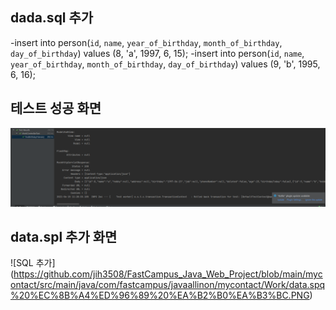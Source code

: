## dada.sql 추가
-insert into person(`id`, `name`, `year_of_birthday`, `month_of_birthday`, `day_of_birthday`) values (8, 'a', 1997, 6, 15);
-insert into person(`id`, `name`, `year_of_birthday`, `month_of_birthday`, `day_of_birthday`) values (9, 'b', 1995, 6, 16);
## 테스트 성공 화면
![테스트](https://github.com/jih3508/FastCampus_Java_Web_Project/blob/main/mycontact/src/main/java/com/fastcampus/javaallinon/mycontact/Work/MockMVC%ED%85%8C%EC%8A%A4%ED%8A%B8%20%EA%B2%B0%EA%B3%BC.PNG)
## data.spl 추가 화면
![SQL 추가]
(https://github.com/jih3508/FastCampus_Java_Web_Project/blob/main/mycontact/src/main/java/com/fastcampus/javaallinon/mycontact/Work/data.spq%20%EC%8B%A4%ED%96%89%20%EA%B2%B0%EA%B3%BC.PNG)
